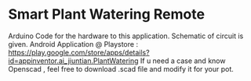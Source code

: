 # Smart Plant Watering Remote
Arduino Code for the hardware to this application.
Schematic of circuit is given.
Android Application @ Playstore : https://play.google.com/store/apps/details?id=appinventor.ai_jiuntian.PlantWatering
If u need a case and know Openscad , feel free to download .scad file and modify it for your pot.